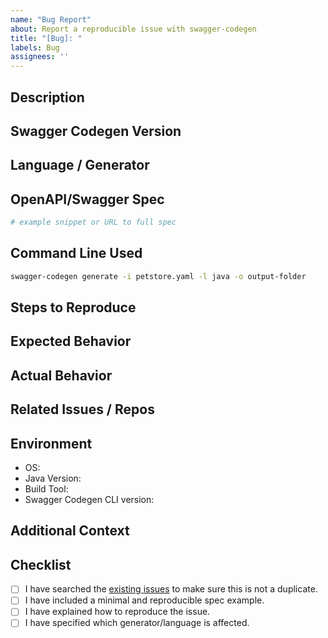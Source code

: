 ```yaml
---
name: "Bug Report"
about: Report a reproducible issue with swagger-codegen
title: "[Bug]: "
labels: Bug
assignees: ''
---
```


## Description

<!--
Clearly describe the problem you're experiencing.

Consider including:
- What client/server/language are you generating?
- What is the unexpected behavior?
- What should have happened instead?
-->

## Swagger Codegen Version

<!-- e.g. 3.0.45 -->

## Language / Generator

<!--
Specify which generator you're using.
Examples:
- java
- python
- spring
- typescript-angular
- csharp-netcore
-->

## OpenAPI/Swagger Spec

<!--
Include a minimal example of the spec that reproduces the issue.
Paste it inline (in triple backticks), or upload it as a gist.
-->

```yaml
# example snippet or URL to full spec
```
## Command Line Used

<!--
Paste the full CLI command (or Maven/Gradle config) used to run codegen.
-->

```bash
swagger-codegen generate -i petstore.yaml -l java -o output-folder
```

## Steps to Reproduce

<!--
Provide a clear, step-by-step list.

1. ...
2. ...
3. ...
-->

## Expected Behavior

<!--
Describe what should have happened.
-->

## Actual Behavior

<!--
What actually happened? Include any errors, warnings, or incorrect output.
-->

## Related Issues / Repos

<!--
If this issue seems related to an existing one, mention it here.
e.g. "Seems similar to #1234"
-->

## Environment

- OS: <!-- e.g. Ubuntu 22.04, macOS 14, Windows 11 -->
- Java Version: <!-- e.g. OpenJDK 17 -->
- Build Tool: <!-- e.g. CLI, Maven, Gradle -->
- Swagger Codegen CLI version: 

## Additional Context

<!--
Include any links, files, screenshots, or notes that help clarify the problem.
-->

## Checklist

- [ ] I have searched the [existing issues](https://github.com/swagger-api/swagger-codegen/issues) to make sure this is not a duplicate.
- [ ] I have included a minimal and reproducible spec example.
- [ ] I have explained how to reproduce the issue.
- [ ] I have specified which generator/language is affected.
